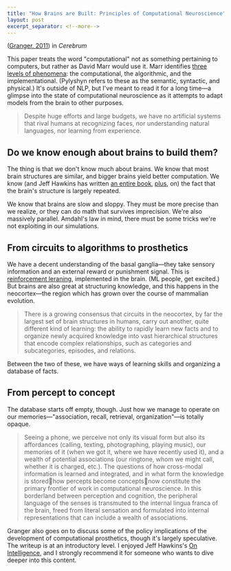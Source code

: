 ```yaml
---
title: "How Brains are Built: Principles of Computational Neuroscience"
layout: post
excerpt_separator: <!--more-->
---
```


([Granger, 2011](https://citeseerx.ist.psu.edu/viewdoc/download?doi=10.1.1.352.2852&rep=rep1&type=pdf)) in *Cerebrum*

This paper treats the word "computational" not as something pertaining to computers, but rather as David Marr would use it. Marr identifies [three levels of phenomena](https://www.albany.edu/~ron/papers/marrlevl.html): the computational, the algorithmic, and the implementational. (Pylyshyn refers to these as the semantic, syntactic, and physical.) It's outside of NLP, but I've meant to read it for a long time—a glimpse into the state of computational neuroscience as it attempts to adapt models from the brain to other purposes.

<!--more-->

> Despite huge efforts and large budgets, we have no artificial systems that rival humans at recognizing faces, nor understanding natural languages, nor learning from experience.

## Do we know enough about brains to build them?

The thing is that we don't know much about brains. We know that most brain structures are similar, and bigger brains yield better computation. We know (and Jeff Hawkins has written [an entire book](https://en.wikipedia.org/wiki/On_Intelligence), [plus](https://doi.org/10.3389/fncir.2016.00023), on) the fact that the brain's structure is largely repeated.

We know that brains are slow and sloppy. They must be more precise than we realize, or they can do math that survives imprecision. We're also massively parallel. Amdahl's law in mind, there must be some tricks we're not exploiting in our simulations.

## From circuits to algorithms to prosthetics

We have a decent understanding of the basal ganglia—they take sensory information and an external reward or punishment signal. This is [reinforcement leraning](https://en.wikipedia.org/wiki/Reinforcement_learning), implemented in the brain. (ML people, get excited.) But brains are also great at structuring knowledge, and this happens in the neocortex—the region which has grown over the course of mammalian evolution.

> There is a growing consensus that circuits in the neocortex, by far the largest set of brain structures in humans, carry out another, quite different kind of learning: the ability to rapidly learn new facts and to organize newly acquired knowledge into vast hierarchical structures that encode complex relationships, such as categories and subcategories, episodes, and relations.

Between the two of these, we have ways of learning skills and organizing a database of facts.

## From percept to concept

The database starts off empty, though. Just how we manage to operate on our memories—"association, recall, retrieval, organization"—is totally opaque.

> Seeing a phone, we perceive not only its visual form but also its affordances (calling, texting, photographing, playing music), our memories of it (when we got it, where we have recently used it), and a wealth of potential associations (our ringtone, whom we might call, whether it is charged, etc.). The questions of how cross-modal information is learned and integrated, and in what form the knowledge is stored􏱭how percepts become concepts􏱭now constitute the primary frontier of work in computational neuroscience. In this borderland between perception and cognition, the peripheral language of the senses is transmuted to the internal lingua franca of the brain, freed from literal sensation and formulated into internal representations that can include a wealth of associations.

Granger also goes on to discuss some of the policy implications of the development of computational prosthetics, though it's largely speculative. The writeup is at an introductory level. I enjoyed Jeff Hawkins's [On Intelligence](https://en.wikipedia.org/wiki/On_Intelligence), and I strongly recommend it for someone who wants to dive deeper into this content.
